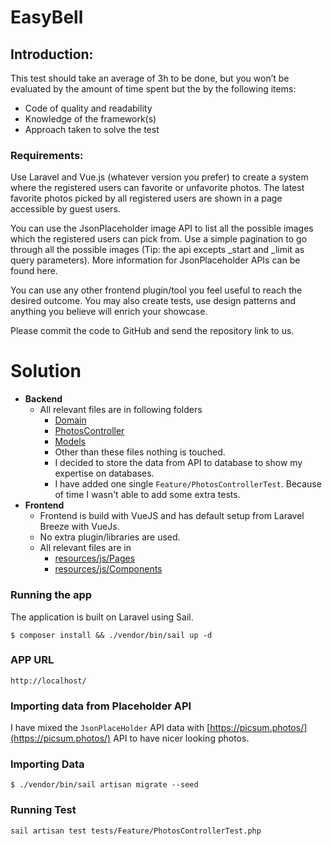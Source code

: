 # EasyBell

## Introduction:

This test should take an average of 3h to be done, but you won’t be evaluated by the
amount of time spent but the by the following items:

* Code of quality and readability
* Knowledge of the framework(s)
* Approach taken to solve the test

### Requirements:

Use Laravel and Vue.js (whatever version you prefer) to create a system where the registered
users can favorite or unfavorite photos. The latest favorite photos picked by all registered
users are shown in a page accessible by guest users.

You can use the JsonPlaceholder image API to list all the possible images which the
registered users can pick from. Use a simple pagination to go through all the possible images
(Tip: the api excepts _start and _limit as query parameters).
More information for JsonPlaceholder APIs can be found here.

You can use any other frontend plugin/tool you feel useful to reach the desired outcome.
You may also create tests, use design patterns and anything you believe will enrich your
showcase.

Please commit the code to GitHub and send the repository link to us.


# Solution

* **Backend**
  * All relevant files are in following folders
    * [Domain](https://github.com/mubasharkk/easybell/tree/main/app/Domain)
    * [PhotosController](https://github.com/mubasharkk/easybell/blob/main/app/Http/Controllers/PhotosController.php)
    * [Models](https://github.com/mubasharkk/easybell/tree/main/app/Models)
    * Other than these files nothing is touched. 
    * I decided to store the data from API to database to show my expertise on databases.
    * I have added one single `Feature/PhotosControllerTest`. Because of time I wasn't able to add some extra tests.
* **Frontend**
  * Frontend is build with VueJS and has default setup from Laravel Breeze with VueJs.
  * No extra plugin/libraries are used.
  * All relevant files are in 
    * [resources/js/Pages](https://github.com/mubasharkk/easybell/tree/main/resources/js/Pages)
    * [resources/js/Components](https://github.com/mubasharkk/easybell/tree/main/resources/js/Components)

### Running the app

The application is built on Laravel using Sail.

```
$ composer install && ./vendor/bin/sail up -d
```

### APP URL

`http://localhost/`

### Importing data from Placeholder API

I have mixed the `JsonPlaceHolder` API data with [https://picsum.photos/](https://picsum.photos/) API to have nicer looking photos.

### Importing Data
```
$ ./vendor/bin/sail artisan migrate --seed
```

### Running Test

```
sail artisan test tests/Feature/PhotosControllerTest.php
```
